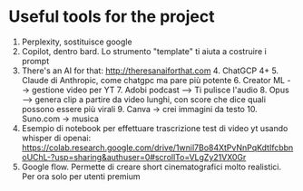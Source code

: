 # Useful tools for the project

1. Perplexity, sostituisce google
2. Copilot, dentro bard. Lo strumento "template"  ti aiuta a costruire i prompt
3. There's an AI for that: http://theresanaiforthat.com
   4. ChatGCP 4+
   5. Claude di Anthropic, come chatgpc ma pare più potente
   6. Creator ML --> gestione video per YT
   7. Adobi podcast --> Ti pulisce l'audio
   8. Opus --> genera clip a partire da video lunghi, con score che dice quali possono essere più virali
   9. Canva ->  crei immagini da testo
   10. Suno.com -> musica
6. Esempio di notebook per effettuare trascrizione test di video yt usando whisper di openai: https://colab.research.google.com/drive/1wnil7Bo84XtPvNnPqKdtIfcbbnoUChL-?usp=sharing&authuser=0#scrollTo=VLgZy21VX0Gr
7. Google flow. Permette di creare short cinematografici molto realistici. Per ora solo per utenti premium


